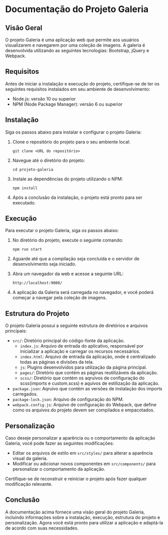 
# Documentação do Projeto Galeria

## Visão Geral
O projeto Galeria é uma aplicação web que permite aos usuários visualizarem e navegarem por uma coleção de imagens. A galeria é desenvolvida utilizando as seguintes tecnologias: Bootstrap, jQuery e Webpack.

## Requisitos
Antes de iniciar a instalação e execução do projeto, certifique-se de ter os seguintes requisitos instalados em seu ambiente de desenvolvimento:

- Node.js: versão 10 ou superior
- NPM (Node Package Manager): versão 6 ou superior

## Instalação
Siga os passos abaixo para instalar e configurar o projeto Galeria:

1. Clone o repositório do projeto para o seu ambiente local:

   ```shell
   git clone <URL do repositório>
   ```

2. Navegue até o diretório do projeto:

   ```shell
   cd projeto-galeria
   ```

3. Instale as dependências do projeto utilizando o NPM:

   ```shell
   npm install
   ```

4. Após a conclusão da instalação, o projeto está pronto para ser executado.

## Execução
Para executar o projeto Galeria, siga os passos abaixo:

1. No diretório do projeto, execute o seguinte comando:

   ```shell
   npm run start
   ```

2. Aguarde até que a compilação seja concluída e o servidor de desenvolvimento seja iniciado.

3. Abra um navegador da web e acesse a seguinte URL:

   ```
   http://localhost:9000/
   ```

4. A aplicação da Galeria será carregada no navegador, e você poderá começar a navegar pela coleção de imagens.

## Estrutura do Projeto
O projeto Galeria possui a seguinte estrutura de diretórios e arquivos principais:

- `src/`: Diretório principal do código-fonte da aplicação.
  - `index.js`: Arquivo de entrada do aplicativo, responsável por inicializar a aplicação e carregar os recursos necessários.
  - `index.html`: Arquivo de entrada da aplicação, onde é centralizado todas as páginas e divisões da tela.
  - `js`: Plugins desenvolvidos para utilização da página principal.
  - `pages/`: Diretório que contém as páginas reutilizáveis da aplicação.
  - `scss/`: Diretório que contém os aqruivos de configuração do scss(imports e custom.scss) e aquivos de estilização da aplicação.
- `package.json`: Aqruivo que contém as versões de instalação dos imports carregados.
- `package-lock.json`: Arquivo de configuração do NPM.
- `webpack.config.js`: Arquivo de configuração do Webpack, que define como os arquivos do projeto devem ser compilados e empacotados.

## Personalização
Caso deseje personalizar a aparência ou o comportamento da aplicação Galeria, você pode fazer as seguintes modificações:

- Editar os arquivos de estilo em `src/styles/` para alterar a aparência visual da galeria.
- Modificar ou adicionar novos componentes em `src/components/` para personalizar o comportamento da aplicação.

Certifique-se de reconstruir e reiniciar o projeto após fazer qualquer modificação relevante.

## Conclusão
A documentação acima fornece uma visão geral do projeto Galeria, incluindo informações sobre a instalação, execução, estrutura do projeto e personalização. Agora você está pronto para utilizar a aplicação e adaptá-la de acordo com suas necessidades.

